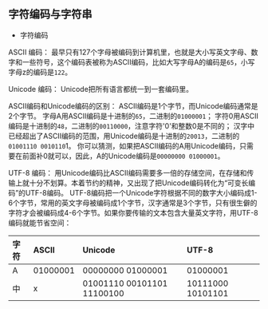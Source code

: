 ## 字符编码与字符串
 
+ 字符编码

ASCII 编码：
最早只有127个字母被编码到计算机里，也就是大小写英文字母、数字和一些符号，这个编码表被称为ASCII编码，比如大写字母A的编码是`65`，小写字母z的编码是`122`。

Unicode 编码：
Unicode把所有语言都统一到一套编码里。

ASCII编码和Unicode编码的区别：
ASCII编码是1个字节，而Unicode编码通常是2个字节。
字母A用ASCII编码是十进制的`65`，二进制的`01000001`；
字符0用ASCII编码是十进制的`48`，二进制的`00110000`，注意字符'0'和整数0是不同的；
汉字中已经超出了ASCII编码的范围，用Unicode编码是十进制的`20013`，二进制的`01001110 0010110`1。
你可以猜测，如果把ASCII编码的A用Unicode编码，只需要在前面补0就可以，因此，A的Unicode编码是`00000000 01000001`。


UTF-8 编码：
用Unicode编码比ASCII编码需要多一倍的存储空间，在存储和传输上就十分不划算。本着节约的精神，又出现了把Unicode编码转化为“可变长编码”的UTF-8编码。
UTF-8编码把一个Unicode字符根据不同的数字大小编码成1-6个字节，常用的英文字母被编码成1个字节，汉字通常是3个字节，只有很生僻的字符才会被编码成4-6个字节。如果你要传输的文本包含大量英文字符，用UTF-8编码就能节省空间：

|   字符			        |    ASCII       |  Unicode         |           UTF-8    |
|:--------|:---------|:----------|:--------|
|   A		   |    01000001       |  00000000 01000001         |          01000001  |
|  中		    |    x       |  01001110 00101101	11100100         |          10111000 10101101   |
